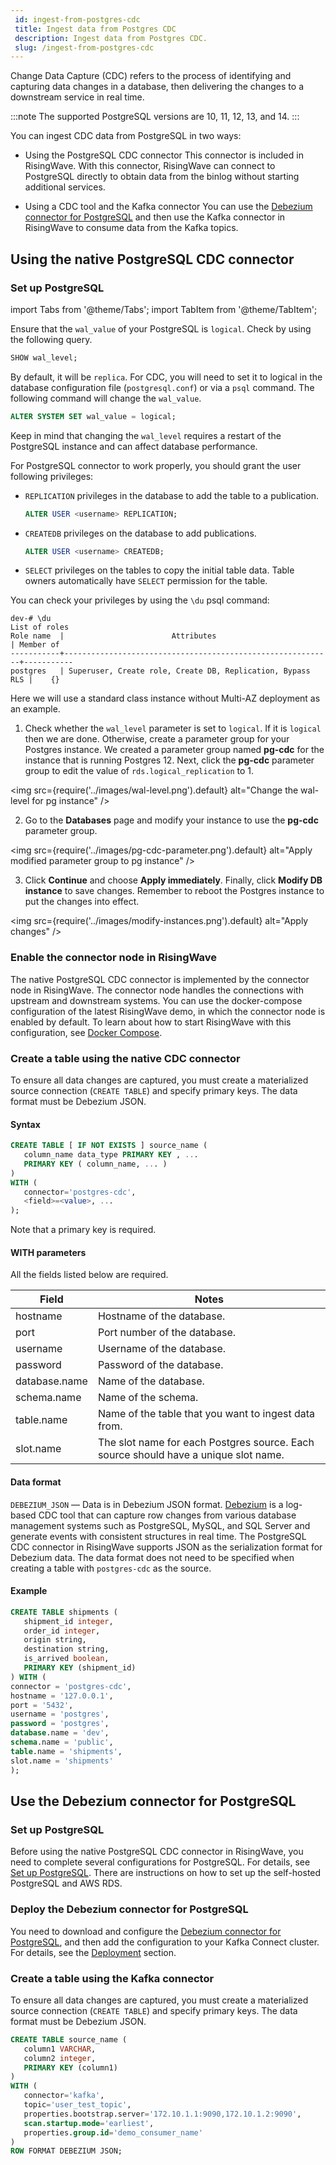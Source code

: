 ```yaml
---
 id: ingest-from-postgres-cdc
 title: Ingest data from Postgres CDC
 description: Ingest data from Postgres CDC.
 slug: /ingest-from-postgres-cdc
---
```


Change Data Capture (CDC) refers to the process of identifying and capturing data changes in a database, then delivering the changes to a downstream service in real time.

:::note
The supported PostgreSQL versions are 10, 11, 12, 13, and 14.
:::

You can ingest CDC data from PostgreSQL in two ways:

- Using the PostgreSQL CDC connector
    This connector is included in RisingWave. With this connector, RisingWave can connect to PostgreSQL directly to obtain data from the binlog without starting additional services.

- Using a CDC tool and the Kafka connector
    You can use the [Debezium connector for PostgreSQL](https://debezium.io/documentation/reference/stable/connectors/postgresql.html) and then use the Kafka connector in RisingWave to consume data from the Kafka topics.

## Using the native PostgreSQL CDC connector

### Set up PostgreSQL

import Tabs from '@theme/Tabs';
import TabItem from '@theme/TabItem';

<Tabs>
<TabItem value="pg_self_hosted" label="Self-hosted" default>

Ensure that the `wal_value` of your PostgreSQL is `logical`. Check by using the following query.

```sql
SHOW wal_level;
```

By default, it will be `replica`. For CDC, you will need to set it to logical in the database configuration file (`postgresql.conf`) or via a `psql` command. The following command will change the `wal_value`.

```sql
ALTER SYSTEM SET wal_value = logical;
```

Keep in mind that changing the `wal_level` requires a restart of the PostgreSQL instance and can affect database performance.

For PostgreSQL connector to work properly, you should grant the user following privileges:

- `REPLICATION` privileges in the database to add the table to a publication.
    
    ```sql
    ALTER USER <username> REPLICATION;
    ```
    
- `CREATEDB` privileges on the database to add publications.
    
    ```sql
    ALTER USER <username> CREATEDB;
    ```
    
- `SELECT` privileges on the tables to copy the initial table data. Table owners automatically have `SELECT` permission for the table.

You can check your privileges by using the `\du` psql command:
```
dev-# \du
List of roles
Role name  |                        Attributes                          | Member of
-----------+------------------------------------------------------------+-----------
postgres   | Superuser, Create role, Create DB, Replication, Bypass RLS |    {}
```

</TabItem>

<TabItem value="AWS_rds_pg" label="AWS RDS" default>

Here we will use a standard class instance without Multi-AZ deployment as an example.

1. Check whether the `wal_level` parameter is set to `logical`. If it is `logical` then we are done. Otherwise, create a parameter group for your Postgres instance. We created a parameter group named **pg-cdc** for the instance that is running Postgres 12. Next, click the **pg-cdc** parameter group to edit the value of `rds.logical_replication` to 1.

<img
  src={require('../images/wal-level.png').default}
  alt="Change the wal-level for pg instance"
/>

2. Go to the **Databases** page and modify your instance to use the **pg-cdc** parameter group.

<img
  src={require('../images/pg-cdc-parameter.png').default}
  alt="Apply modified parameter group to pg instance"
/>

3. Click **Continue** and choose **Apply immediately**. Finally, click **Modify DB instance** to save changes. Remember to reboot the Postgres instance to put the changes into effect.

<img
  src={require('../images/modify-instances.png').default}
  alt="Apply changes"
/>

</TabItem>
</Tabs>

### Enable the connector node in RisingWave

The native PostgreSQL CDC connector is implemented by the connector node in RisingWave. The connector node handles the connections with upstream and downstream systems. You can use the docker-compose configuration of the latest RisingWave demo, in which the connector node is enabled by default. To learn about how to start RisingWave with this configuration, see [Docker Compose](../deploy/risingwave-docker-compose.md). 

### Create a table using the native CDC connector

To ensure all data changes are captured, you must create a materialized source connection (`CREATE TABLE`) and specify primary keys. The data format must be Debezium JSON.

 #### Syntax

 ```sql
 CREATE TABLE [ IF NOT EXISTS ] source_name (
    column_name data_type PRIMARY KEY , ...
    PRIMARY KEY ( column_name, ... )
 ) 
 WITH (
    connector='postgres-cdc',
    <field>=<value>, ...
 );
 ```
 Note that a primary key is required.

 #### WITH parameters

 All the fields listed below are required. 

 |Field|Notes|
 |---|---|
 |hostname| Hostname of the database. |
 |port| Port number of the database.|
 |username| Username of the database.|
 |password| Password of the database. |
 |database.name| Name of the database.|
 |schema.name| Name of the schema. |
 |table.name| Name of the table that you want to ingest data from. |
 |slot.name| The slot name for each Postgres source. Each source should have a unique slot name.|

 #### Data format

 `DEBEZIUM_JSON` — Data is in Debezium JSON format. [Debezium](https://debezium.io) is a log-based CDC tool that can capture row changes from various database management systems such as PostgreSQL, MySQL, and SQL Server and generate events with consistent structures in real time. The PostgreSQL CDC connector in RisingWave supports JSON as the serialization format for Debezium data. The data format does not need to be specified when creating a table with `postgres-cdc` as the source.


 #### Example

 ```sql
 CREATE TABLE shipments (
    shipment_id integer,
    order_id integer,
    origin string,
    destination string,
    is_arrived boolean,
    PRIMARY KEY (shipment_id)
) WITH (
 connector = 'postgres-cdc',
 hostname = '127.0.0.1',
 port = '5432',
 username = 'postgres',
 password = 'postgres',
 database.name = 'dev',
 schema.name = 'public',
 table.name = 'shipments',
 slot.name = 'shipments'
);
 ```


## Use the Debezium connector for PostgreSQL

### Set up PostgreSQL

Before using the native PostgreSQL CDC connector in RisingWave, you need to complete several configurations for PostgreSQL. For details, see [Set up PostgreSQL](#set-up-postgresql). There are instructions on how to set up the self-hosted PostgreSQL and AWS RDS.

### Deploy the Debezium connector for PostgreSQL

You need to download and configure the [Debezium connector for PostgreSQL](https://debezium.io/documentation/reference/stable/connectors/postgresql.html), and then add the configuration to your Kafka Connect cluster. For details, see the [Deployment](https://debezium.io/documentation/reference/stable/connectors/postgresql.html#postgresql-deployment) section.

### Create a table using the Kafka connector

 To ensure all data changes are captured, you must create a materialized source connection (`CREATE TABLE`) and specify primary keys. The data format must be Debezium JSON. 

 ```sql
 CREATE TABLE source_name (
    column1 VARCHAR,
    column2 integer,
    PRIMARY KEY (column1)
 ) 
 WITH (
    connector='kafka',
    topic='user_test_topic',
    properties.bootstrap.server='172.10.1.1:9090,172.10.1.2:9090',
    scan.startup.mode='earliest',
    properties.group.id='demo_consumer_name'
 )
 ROW FORMAT DEBEZIUM JSON;
 ```


